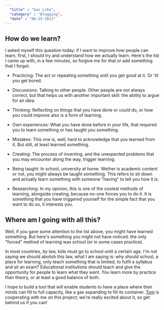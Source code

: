 ```yaml
---
  "title" : "Gas Like",
  "category" : "Blogging",
  "date" : "08-25-2012"
---
```


## How do we learn?

I asked myself this question today: if I want to improve how people can learn, first, I should try and understand how we actually learn. Here's the list I came up with, in a few minutes, so forgive me for that or add something that I forgot.

* Practicing: The act or repeating something until you get good at it. Or 'til you get bored.

* Discussions: Talking to other people. Other people are not always correct, but that helps us with another important skill: the ability to argue for an idea.

* Thinking: Reflecting on things that you have done or could do, or how you could improve also is a form of learning.

* Own experiences: What you have done before in your life, that required you to learn something or has taught you something.

* Mistakes: This one is, well, hard to acknowledge that you learned from it. But still, at least learned something.

* Creating: The process of inventing, and the unexpected problems that you may encounter along the way, trigger learning.

* Being taught: In school, university at home. Wether is academic content or not, you might always be taught something. This refers to sit down and actually learn something with someone "having" to tell you how it is.

* Researching: In my opinion, this is one of the coolest methods of learning, alongside creating, because no-one forces you to do it. It is something that you have triggered yourself for the simple fact that you want to do so, it interests you.

## Where am I going with all this?

Well, if you gave some attention to the list above, you might have learned something. But here's something you might not have noticed: the only "forced" method of learning was school (or in some cases practice).

In most countries, by law, kids must go to school until a certain age. I'm not saying we should abolish this law, what I am saying is: why should school, a place for learning, only teach something that is limited, to fulfil a syllabus and sit an exam? Educational institutions should teach and give the opportunity for people to learn what they want. You learn more by practice than theory, or at least a good balance of both.

I hope to build a tool that will enable students to have a place where their minds can fill to full capacity, like a gas expanding to fill its container. [Tom](//www.twitter.com/phuu) is cooperating with me on this project; we're really excited about it, so get behind us if you can!
